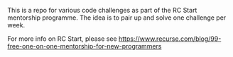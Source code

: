 This is a repo for various code challenges as part of the RC Start mentorship programme. The idea is to pair up and solve one challenge per week.

For more info on RC Start, please see https://www.recurse.com/blog/99-free-one-on-one-mentorship-for-new-programmers
